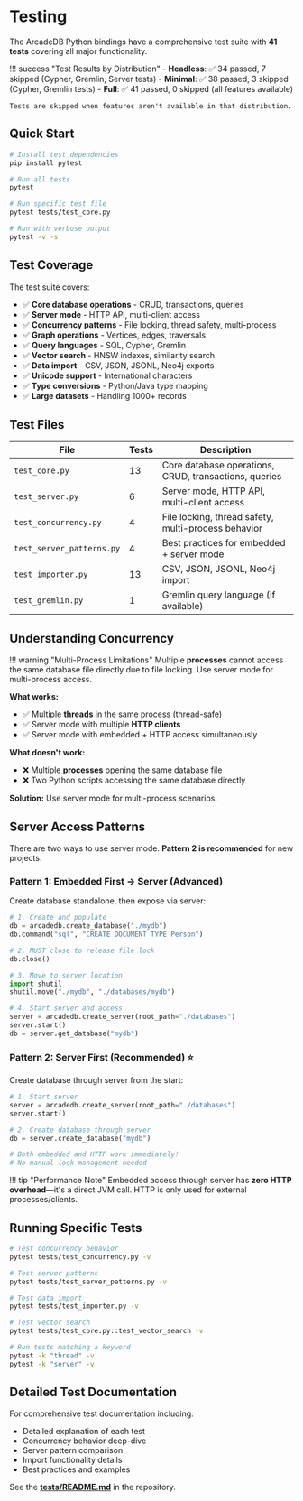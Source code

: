 # Testing

The ArcadeDB Python bindings have a comprehensive test suite with **41 tests** covering all major functionality.

!!! success "Test Results by Distribution"
    - **Headless**: ✅ 34 passed, 7 skipped (Cypher, Gremlin, Server tests)
    - **Minimal**: ✅ 38 passed, 3 skipped (Cypher, Gremlin tests)
    - **Full**: ✅ 41 passed, 0 skipped (all features available)
    
    Tests are skipped when features aren't available in that distribution.

## Quick Start

```bash
# Install test dependencies
pip install pytest

# Run all tests
pytest

# Run specific test file
pytest tests/test_core.py

# Run with verbose output
pytest -v -s
```

## Test Coverage

The test suite covers:

- ✅ **Core database operations** - CRUD, transactions, queries
- ✅ **Server mode** - HTTP API, multi-client access
- ✅ **Concurrency patterns** - File locking, thread safety, multi-process
- ✅ **Graph operations** - Vertices, edges, traversals
- ✅ **Query languages** - SQL, Cypher, Gremlin
- ✅ **Vector search** - HNSW indexes, similarity search
- ✅ **Data import** - CSV, JSON, JSONL, Neo4j exports
- ✅ **Unicode support** - International characters
- ✅ **Type conversions** - Python/Java type mapping
- ✅ **Large datasets** - Handling 1000+ records

## Test Files

| File | Tests | Description |
|------|-------|-------------|
| `test_core.py` | 13 | Core database operations, CRUD, transactions, queries |
| `test_server.py` | 6 | Server mode, HTTP API, multi-client access |
| `test_concurrency.py` | 4 | File locking, thread safety, multi-process behavior |
| `test_server_patterns.py` | 4 | Best practices for embedded + server mode |
| `test_importer.py` | 13 | CSV, JSON, JSONL, Neo4j import |
| `test_gremlin.py` | 1 | Gremlin query language (if available) |

## Understanding Concurrency

!!! warning "Multi-Process Limitations"
    Multiple **processes** cannot access the same database file directly due to file locking.
    Use server mode for multi-process access.

**What works:**

- ✅ Multiple **threads** in the same process (thread-safe)
- ✅ Server mode with multiple **HTTP clients**
- ✅ Server mode with embedded + HTTP access simultaneously

**What doesn't work:**

- ❌ Multiple **processes** opening the same database file
- ❌ Two Python scripts accessing the same database directly

**Solution:** Use server mode for multi-process scenarios.

## Server Access Patterns

There are two ways to use server mode. **Pattern 2 is recommended** for new projects.

### Pattern 1: Embedded First → Server (Advanced)

Create database standalone, then expose via server:

```python
# 1. Create and populate
db = arcadedb.create_database("./mydb")
db.command("sql", "CREATE DOCUMENT TYPE Person")

# 2. MUST close to release file lock
db.close()

# 3. Move to server location
import shutil
shutil.move("./mydb", "./databases/mydb")

# 4. Start server and access
server = arcadedb.create_server(root_path="./databases")
server.start()
db = server.get_database("mydb")
```

### Pattern 2: Server First (Recommended) ⭐

Create database through server from the start:

```python
# 1. Start server
server = arcadedb.create_server(root_path="./databases")
server.start()

# 2. Create database through server
db = server.create_database("mydb")

# Both embedded and HTTP work immediately!
# No manual lock management needed
```

!!! tip "Performance Note"
    Embedded access through server has **zero HTTP overhead**—it's a direct JVM call.
    HTTP is only used for external processes/clients.

## Running Specific Tests

```bash
# Test concurrency behavior
pytest tests/test_concurrency.py -v

# Test server patterns
pytest tests/test_server_patterns.py -v

# Test data import
pytest tests/test_importer.py -v

# Test vector search
pytest tests/test_core.py::test_vector_search -v

# Run tests matching a keyword
pytest -k "thread" -v
pytest -k "server" -v
```

## Detailed Test Documentation

For comprehensive test documentation including:

- Detailed explanation of each test
- Concurrency behavior deep-dive
- Server pattern comparison
- Import functionality details
- Best practices and examples

See the **[tests/README.md](https://github.com/humemai/arcadedb/blob/python-embedded/bindings/python/tests/README.md)** in the repository.
